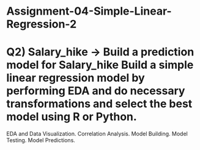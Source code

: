 # Assignment-04-Simple-Linear-Regression-2

# Q2) Salary_hike -> Build a prediction model for Salary_hike Build a simple linear regression model by performing EDA and do necessary transformations and select the best model using R or Python. 

EDA and Data Visualization. Correlation Analysis. Model Building. Model Testing. Model Predictions.
